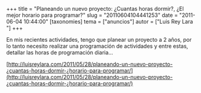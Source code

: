 +++
title = "Planeando un nuevo proyecto: ¿Cuantas horas dormir?, ¿El mejor horario para programar?"
slug = "20110604104441253"
date = "2011-06-04 10:44:00"
[taxonomies]
tema = ["anuncios"]
autor = ["Luis Rey Lara "]
+++

En mis recientes actividades, tengo que planear un proyecto a 2 años,
por lo tanto necesito realizar una programación de actividades y entre
estas, detallar las horas de programación diaria...

[http://luisreylara.com/2011/05/28/planeando-un-nuevo-proyecto-¿cuantas-horas-dormir-¿horario-para-programar/](http://luisreylara.com/2011/05/28/planeando-un-nuevo-proyecto-¿cuantas-horas-dormir-¿horario-para-programar/)

